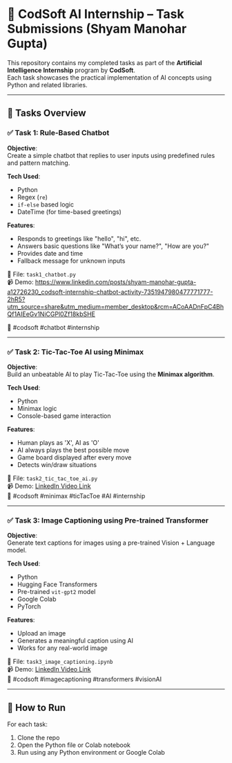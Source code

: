 # 🤖 CodSoft AI Internship – Task Submissions (Shyam Manohar Gupta)

This repository contains my completed tasks as part of the **Artificial Intelligence Internship** program by **CodSoft**.  
Each task showcases the practical implementation of AI concepts using Python and related libraries.

---

## 📌 Tasks Overview

### ✅ Task 1: Rule-Based Chatbot

**Objective**:  
Create a simple chatbot that replies to user inputs using predefined rules and pattern matching.

**Tech Used**:
- Python
- Regex (`re`)
- `if-else` based logic
- DateTime (for time-based greetings)

**Features**:
- Responds to greetings like "hello", "hi", etc.
- Answers basic questions like "What’s your name?", "How are you?"
- Provides date and time
- Fallback message for unknown inputs

📂 File: `task1_chatbot.py`  
📹 Demo: https://www.linkedin.com/posts/shyam-manohar-gupta-a12726230_codsoft-internship-chatbot-activity-7351947980477771777-2hR5?utm_source=share&utm_medium=member_desktop&rcm=ACoAADnFpC4BhQf1AIEeGv1NiCGPl0Zf18kbSHE

🔗 #codsoft #chatbot #internship

---

### ✅ Task 2: Tic-Tac-Toe AI using Minimax

**Objective**:  
Build an unbeatable AI to play Tic-Tac-Toe using the **Minimax algorithm**.

**Tech Used**:
- Python
- Minimax logic
- Console-based game interaction

**Features**:
- Human plays as 'X', AI as 'O'
- AI always plays the best possible move
- Game board displayed after every move
- Detects win/draw situations

📂 File: `task2_tic_tac_toe_ai.py`  
📹 Demo: [LinkedIn Video Link](#)  
🔗 #codsoft #minimax #ticTacToe #AI #internship

---

### ✅ Task 3: Image Captioning using Pre-trained Transformer

**Objective**:  
Generate text captions for images using a pre-trained Vision + Language model.

**Tech Used**:
- Python
- Hugging Face Transformers
- Pre-trained `vit-gpt2` model
- Google Colab
- PyTorch

**Features**:
- Upload an image
- Generates a meaningful caption using AI
- Works for any real-world image

📂 File: `task3_image_captioning.ipynb`  
📹 Demo: [LinkedIn Video Link](#)  
🔗 #codsoft #imagecaptioning #transformers #visionAI

---

## 🔗 How to Run

For each task:
1. Clone the repo
2. Open the Python file or Colab notebook
3. Run using any Python environment or Google Colab
